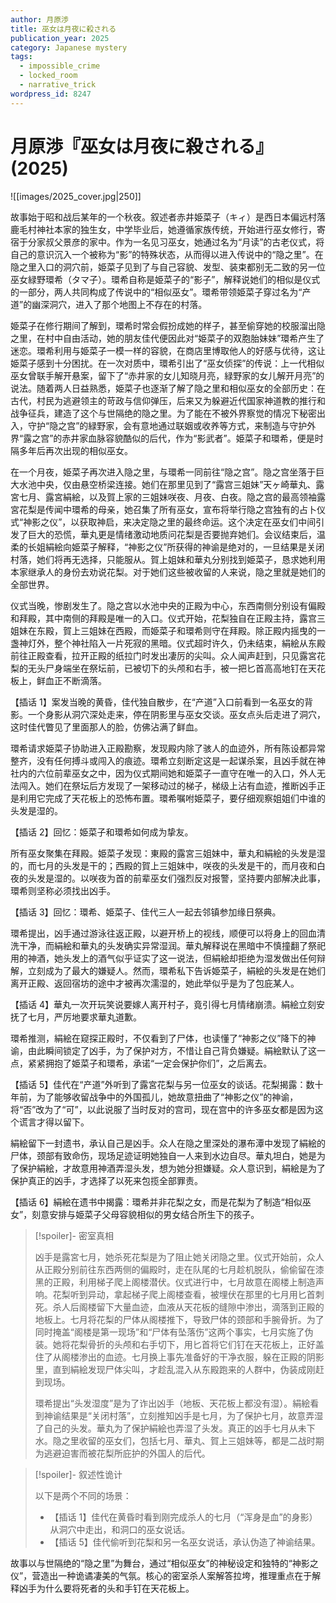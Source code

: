 ```yaml
---
author: 月原渉
title: 巫女は月夜に殺される
publication_year: 2025
category: Japanese mystery
tags:
  - impossible_crime
  - locked_room
  - narrative_trick
wordpress_id: 8247
---
```


# 月原渉『巫女は月夜に殺される』(2025)

![[images/2025_cover.jpg|250]]

故事始于昭和战后某年的一个秋夜。叙述者赤井姫菜子（キィ）是西日本偏远村落鹿毛村神社本家的独生女，中学毕业后，她遵循家族传统，开始进行巫女修行，寄宿于分家叔父景彦的家中。作为一名见习巫女，她通过名为“月读”的古老仪式，将自己的意识沉入一个被称为“影”的特殊状态，从而得以进入传说中的“隐之里”。在隐之里入口的洞穴前，姫菜子见到了与自己容貌、发型、装束都别无二致的另一位巫女緑野環希（タマ子）。環希自称是姫菜子的“影子”，解释说她们的相似是仪式的一部分，两人共同构成了传说中的“相似巫女”。環希带领姫菜子穿过名为“产道”的幽深洞穴，进入了那个地图上不存在的村落。

姫菜子在修行期间了解到，環希时常会假扮成她的样子，甚至偷穿她的校服溜出隐之里，在村中自由活动，她的朋友佳代便因此对“姫菜子的双胞胎妹妹”環希产生了迷恋。環希利用与姫菜子一模一样的容貌，在商店里博取他人的好感与优待，这让姫菜子感到十分困扰。在一次对质中，環希引出了“巫女侦探”的传说：上一代相似巫女曾联手解开悬案，留下了“赤井家的女儿知晓月亮，緑野家的女儿解开月亮”的说法。随着两人日益熟悉，姫菜子也逐渐了解了隐之里和相似巫女的全部历史：在古代，村民为逃避领主的苛政与信仰弹压，后来又为躲避近代国家神道教的推行和战争征兵，建造了这个与世隔绝的隐之里。为了能在不被外界察觉的情况下秘密出入，守护“隐之宫”的緑野家，会有意地通过联姻或收养等方式，来制造与守护外界“露之宫”的赤井家血脉容貌酷似的后代，作为“影武者”。姫菜子和環希，便是时隔多年后再次出现的相似巫女。

在一个月夜，姫菜子再次进入隐之里，与環希一同前往“隐之宫”。隐之宫坐落于巨大水池中央，仅由悬空桥梁连接。她们在那里见到了“露宫三姐妹”天ヶ崎華丸、露宮七月、露宮絹絵，以及賀上家的三姐妹咲夜、月夜、白夜。隐之宫的最高领袖露宮花梨是传闻中環希的母亲，她召集了所有巫女，宣布将举行隐之宫独有的占卜仪式“神影之仪”，以获取神启，来决定隐之里的最终命运。这个决定在巫女们中间引发了巨大的恐慌，華丸更是情绪激动地质问花梨是否要抛弃她们。会议结束后，温柔的长姐絹絵向姫菜子解释，“神影之仪”所获得的神谕是绝对的，一旦结果是关闭村落，她们将再无选择，只能服从。賀上姐妹和華丸分别找到姫菜子，恳求她利用本家继承人的身份去劝说花梨。对于她们这些被收留的人来说，隐之里就是她们的全部世界。

仪式当晚，惨剧发生了。隐之宫以水池中央的正殿为中心，东西南侧分别设有偏殿和拜殿，其中南侧的拜殿是唯一的入口。仪式开始，花梨独自在正殿主持，露宫三姐妹在东殿，賀上三姐妹在西殿，而姫菜子和環希则守在拜殿。除正殿内摇曳的一盏神灯外，整个神社陷入一片死寂的黑暗。仪式超时许久，仍未结束，絹絵从东殿前往正殿查看，拉开正殿的纸拉门时发出凄厉的尖叫。众人闻声赶到，只见露宮花梨的无头尸身端坐在祭坛前，已被切下的头颅和右手，被一把匕首高高地钉在天花板上，鲜血正不断滴落。

【插话 1】案发当晚的黄昏，佳代独自散步，在“产道”入口前看到一名巫女的背影。一个身影从洞穴深处走来，停在阴影里与巫女交谈。巫女点头后走进了洞穴，这时佳代瞥见了里面那人的脸，仿佛沾满了鲜血。

環希请求姫菜子协助进入正殿勘察，发现殿内除了骇人的血迹外，所有陈设都异常整齐，没有任何搏斗或闯入的痕迹。環希立刻断定这是一起谋杀案，且凶手就在神社内的六位前辈巫女之中，因为仪式期间她和姫菜子一直守在唯一的入口，外人无法闯入。她们在祭坛后方发现了一架移动过的梯子，梯级上沾有血迹，推断凶手正是利用它完成了天花板上的恐怖布置。環希嘱咐姫菜子，要仔细观察姐姐们中谁的头发是湿的。

【插话 2】回忆：姫菜子和環希如何成为挚友。

所有巫女聚集在拜殿。姫菜子发现：東殿的露宮三姐妹中，華丸和絹絵的头发是湿的，而七月的头发是干的；西殿的賀上三姐妹中，咲夜的头发是干的，而月夜和白夜的头发是湿的。以咲夜为首的前辈巫女们强烈反对报警，坚持要内部解决此事，環希则坚称必须找出凶手。

【插话 3】回忆：環希、姫菜子、佳代三人一起去邻镇参加缘日祭典。

環希提出，凶手通过游泳往返正殿，以避开桥上的视线，顺便可以将身上的回血清洗干净，而絹絵和華丸的头发确实异常湿润。華丸解释说在黑暗中不慎撞翻了祭祀用的神酒，她头发上的酒气似乎证实了这一说法，但絹絵却拒绝为湿发做出任何辩解，立刻成为了最大的嫌疑人。然而，環希私下告诉姫菜子，絹絵的头发是在她们离开正殿、返回宿坊的途中才被再次濡湿的，她此举似乎是为了包庇某人。

【插话 4】華丸一次开玩笑说要嫁人离开村子，竟引得七月情绪崩溃。絹絵立刻安抚了七月，严厉地要求華丸道歉。

環希推测，絹絵在窥探正殿时，不仅看到了尸体，也读懂了“神影之仪”降下的神谕，由此瞬间锁定了凶手，为了保护对方，不惜让自己背负嫌疑。絹絵默认了这一点，紧紧拥抱了姫菜子和環希，承诺“一定会保护你们”，之后离去。

【插话 5】佳代在“产道”外听到了露宮花梨与另一位巫女的谈话。花梨揭露：数十年前，为了能够收留战争中的外国孤儿，她故意扭曲了“神影之仪”的神谕，将“否”改为了“可”，以此说服了当时反对的宫司，现在宫中的许多巫女都是因为这个谎言才得以留下。

絹絵留下一封遗书，承认自己是凶手。众人在隐之里深处的瀑布潭中发现了絹絵的尸体，颈部有致命伤，现场足迹证明她独自一人来到水边自尽。華丸坦白，她是为了保护絹絵，才故意用神酒弄湿头发，想为她分担嫌疑。众人意识到，絹絵是为了保护真正的凶手，才选择了以死来包揽全部罪责。

【插话 6】絹絵在遗书中揭露：環希并非花梨之女，而是花梨为了制造“相似巫女”，刻意安排与姫菜子父母容貌相似的男女结合所生下的孩子。

> [!spoiler]- 密室真相
> 
> 凶手是露宮七月，她杀死花梨是为了阻止她关闭隐之里。仪式开始前，众人从正殿分别前往东西两侧的偏殿时，走在队尾的七月趁机脱队，偷偷留在漆黑的正殿，利用梯子爬上阁楼潜伏。仪式进行中，七月故意在阁楼上制造声响。花梨听到异动，拿起梯子爬上阁楼查看，被埋伏在那里的七月用匕首刺死。杀人后阁楼留下大量血迹，血液从天花板的缝隙中渗出，滴落到正殿的地板上。七月将花梨的尸体从阁楼推下，导致尸体的颈部和手腕骨折。为了同时掩盖“阁楼是第一现场”和“尸体有坠落伤”这两个事实，七月实施了伪装。她将花梨骨折的头颅和右手切下，用匕首将它们钉在天花板上，正好盖住了从阁楼渗出的血迹。七月换上事先准备好的干净衣服，躲在正殿的阴影里，直到絹絵发现尸体尖叫，才趁乱混入从东殿跑来的人群中，伪装成刚赶到现场。
> 
> 環希提出“头发湿度”是为了诈出凶手（地板、天花板上都没有湿）。絹絵看到神谕结果是“关闭村落”，立刻推知凶手是七月，为了保护七月，故意弄湿了自己的头发。華丸为了保护絹絵也弄湿了头发。真正的凶手七月从未下水。隐之里收留的巫女们，包括七月、華丸、賀上三姐妹等，都是二战时期为逃避迫害而被花梨所庇护的外国人的后代。

> [!spoiler]- 叙述性诡计
> 
> 以下是两个不同的场景：
> - 【插话 1】佳代在黄昏时看到刚完成杀人的七月（“浑身是血”的身影）从洞穴中走出，和洞口的巫女说话。
> - 【插话 5】佳代偷听到花梨和另一名巫女说话，承认伪造了神谕结果。

故事以与世隔绝的“隐之里”为舞台，通过“相似巫女”的神秘设定和独特的“神影之仪”，营造出一种诡谲凄美的气氛。核心的密室杀人案解答拉垮，推理重点在于解释凶手为什么要将死者的头和手钉在天花板上。
